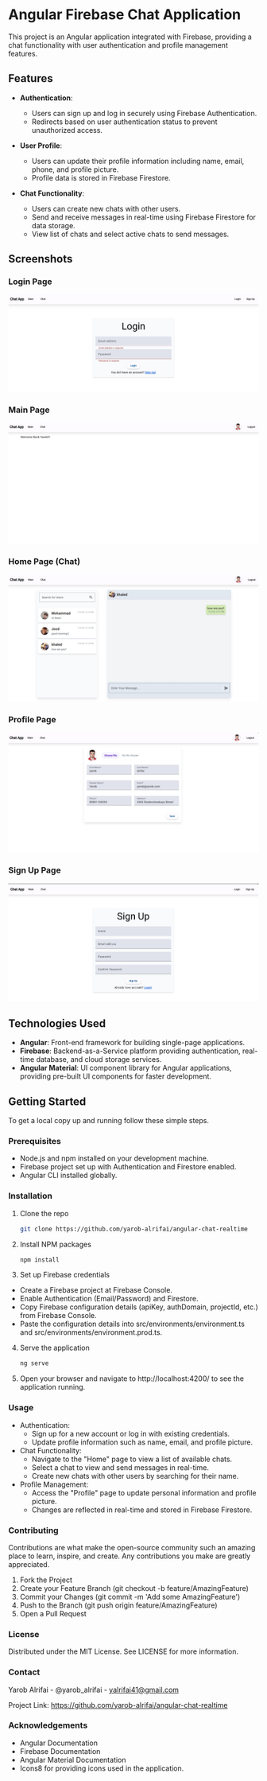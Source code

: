 # Angular Firebase Chat Application

This project is an Angular application integrated with Firebase, providing a chat functionality with user authentication and profile management features.

## Features

- **Authentication**:
  - Users can sign up and log in securely using Firebase Authentication.
  - Redirects based on user authentication status to prevent unauthorized access.

- **User Profile**:
  - Users can update their profile information including name, email, phone, and profile picture.
  - Profile data is stored in Firebase Firestore.

- **Chat Functionality**:
  - Users can create new chats with other users.
  - Send and receive messages in real-time using Firebase Firestore for data storage.
  - View list of chats and select active chats to send messages.

## Screenshots

### Login Page
![Login Page](./screenshots/login.png)

### Main Page
![Main Page](./screenshots/main.png)

### Home Page (Chat)
![Home Page](./screenshots/chat.png)

### Profile Page
![Profile Page](./screenshots/profile.png)

### Sign Up Page
![Sign Up Page](./screenshots/signup.png)



## Technologies Used

- **Angular**: Front-end framework for building single-page applications.
- **Firebase**: Backend-as-a-Service platform providing authentication, real-time database, and cloud storage services.
- **Angular Material**: UI component library for Angular applications, providing pre-built UI components for faster development.

## Getting Started

To get a local copy up and running follow these simple steps.

### Prerequisites

- Node.js and npm installed on your development machine.
- Firebase project set up with Authentication and Firestore enabled.
- Angular CLI installed globally.

### Installation

1. Clone the repo
   ```sh
   git clone https://github.com/yarob-alrifai/angular-chat-realtime

2. Install NPM packages
   ```sh
   npm install

3. Set up Firebase credentials

- Create a Firebase project at Firebase Console.
- Enable Authentication (Email/Password) and Firestore.
- Copy Firebase configuration details (apiKey, authDomain, projectId, etc.) from Firebase Console.
- Paste the configuration details into src/environments/environment.ts and src/environments/environment.prod.ts.
4. Serve the application

   ```sh
   ng serve
5. Open your browser and navigate to http://localhost:4200/ to see the application running.

### Usage
- Authentication:
  - Sign up for a new account or log in with existing credentials.
  - Update profile information such as name, email, and profile picture.
- Chat Functionality:
  - Navigate to the "Home" page to view a list of available chats.
  - Select a chat to view and send messages in real-time.
  - Create new chats with other users by searching for their name.
- Profile Management:
  - Access the "Profile" page to update personal information and profile picture.
  - Changes are reflected in real-time and stored in Firebase Firestore.
### Contributing
Contributions are what make the open-source community such an amazing place to learn, inspire, and create. Any contributions you make are greatly appreciated.

1. Fork the Project
2. Create your Feature Branch (git checkout -b feature/AmazingFeature)
3. Commit your Changes (git commit -m 'Add some AmazingFeature')
4. Push to the Branch (git push origin feature/AmazingFeature)
5. Open a Pull Request
### License
Distributed under the MIT License. See LICENSE for more information.

### Contact
Yarob Alrifai - @yarob_alrifai - yalrifai41@gmail.com

Project Link: https://github.com/yarob-alrifai/angular-chat-realtime

### Acknowledgements
- Angular Documentation
- Firebase Documentation
- Angular Material Documentation
- Icons8 for providing icons used in the application.
